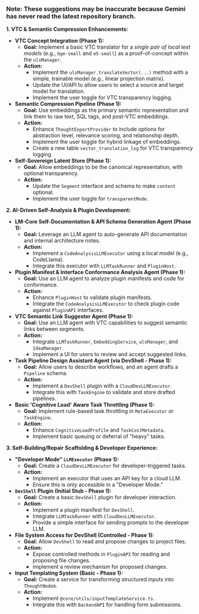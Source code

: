 ### Note: These suggestions may be inaccurate because Gemini has never read the latest repository branch.

**1. VTC & Semantic Compression Enhancements:**
*   **VTC Concept Integration (Phase 1):**
    *   **Goal:** Implement a basic VTC translator for a *single pair of local text models* (e.g., `bge-small` and `e5-small`) as a proof-of-concept within the `ulsManager`.
    *   **Action:**
        *   Implement the `ulsManager.translateVector(...)` method with a simple, trainable model (e.g., linear projection matrix).
        *   Update the UI/API to allow users to select a source and target model for translation.
        *   Implement the user toggle for VTC transparency logging.
*   **Semantic Compression Pipeline (Phase 1):**
    *   **Goal:** Use embeddings as the primary semantic representation and link them to raw text, SQL tags, and post-VTC embeddings.
    *   **Action:**
        *   Enhance `ThoughtExportProvider` to include options for abstraction level, relevance scoring, and relationship depth.
        *   Implement the user toggle for hybrid linkage of embeddings.
        *   Create a new table `vector_translation_log` for VTC transparency logging.
*   **Self-Sovereign Latent Store (Phase 1):**
    *   **Goal:** Allow embeddings to be the canonical representation, with optional transparency.
    *   **Action:**
        *   Update the `Segment` interface and schema to make `content` optional.
        *   Implement the user toggle for `transparentMode`.

**2. AI-Driven Self-Analysis & Plugin Development:**
*   **LM-Core Self-Documentation & API Schema Generation Agent (Phase 1):**
    *   **Goal:** Leverage an LLM agent to auto-generate API documentation and internal architecture notes.
    *   **Action:**
        *   Implement a `CodeAnalysisLLMExecutor` using a local model (e.g., CodeLlama).
        *   Integrate this executor with `LLMTaskRunner` and `PluginHost`.
*   **Plugin Manifest & Interface Conformance Analysis Agent (Phase 1):**
    *   **Goal:** Use an LLM agent to analyze plugin manifests and code for conformance.
    *   **Action:**
        *   Enhance `PluginHost` to validate plugin manifests.
        *   Integrate the `CodeAnalysisLLMExecutor` to check plugin code against `PluginAPI` interfaces.
*   **VTC Semantic Link Suggester Agent (Phase 1):**
    *   **Goal:** Use an LLM agent with VTC capabilities to suggest semantic links between segments.
    *   **Action:**
        *   Integrate `LLMTaskRunner`, `EmbeddingService`, `ulsManager`, and `IdeaManager`.
        *   Implement a UI for users to review and accept suggested links.
*   **Task Pipeline Design Assistant Agent (via DevShell - Phase 1):**
    *   **Goal:** Allow users to describe workflows, and an agent drafts a `Pipeline` schema.
    *   **Action:**
        *   Implement a `DevShell` plugin with a `CloudDevLLMExecutor`.
        *   Integrate this with `TaskEngine` to validate and store drafted pipelines.
*   **Basic 'Cognitive Load' Aware Task Throttling (Phase 1):**
    *   **Goal:** Implement rule-based task throttling in `MetaExecutor` or `TaskEngine`.
    *   **Action:**
        *   Enhance `CognitiveLoadProfile` and `TaskCostMetadata`.
        *   Implement basic queuing or deferral of "heavy" tasks.

**3. Self-Building/Repair Scaffolding & Developer Experience:**
*   **"Developer Mode" `LLMExecutor` (Phase 1):**
    *   **Goal:** Create a `CloudDevLLMExecutor` for developer-triggered tasks.
    *   **Action:**
        *   Implement an executor that uses an API key for a cloud LLM.
        *   Ensure this is only accessible in a "Developer Mode."
*   **`DevShell` Plugin (Initial Stub - Phase 1):**
    *   **Goal:** Create a basic `DevShell` plugin for developer interaction.
    *   **Action:**
        *   Implement a plugin manifest for `DevShell`.
        *   Integrate `LLMTaskRunner` with `CloudDevLLMExecutor`.
        *   Provide a simple interface for sending prompts to the developer LLM.
*   **File System Access for DevShell (Controlled - Phase 1):**
    *   **Goal:** Allow `DevShell` to read and propose changes to project files.
    *   **Action:**
        *   Expose controlled methods in `PluginAPI` for reading and proposing file changes.
        *   Implement a review mechanism for proposed changes.
*   **Input Templating System (Basic - Phase 1):**
    *   **Goal:** Create a service for transforming structured inputs into `ThoughtNode`s.
    *   **Action:**
        *   Implement `@core/utils/inputTemplateService.ts`.
        *   Integrate this with `BackendAPI` for handling form submissions.

